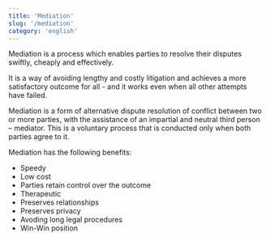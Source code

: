 ```yaml
---
title: 'Mediation'
slug: '/mediation'
category: 'english'
---
```


Mediation is a process which enables parties to resolve their disputes swiftly, cheaply and effectively.

It is a way of avoiding lengthy and costly litigation and achieves a more satisfactory outcome for all - and it works even when all other attempts have failed.

Mediation is a form of alternative dispute resolution of conflict between two or more parties, with the assistance of an impartial and neutral third person – mediator. This is a voluntary process that is conducted only when both parties agree to it.

Mediation has the following benefits:

- Speedy
- Low cost
- Parties retain control over the outcome
- Therapeutic
- Preserves relationships
- Preserves privacy
- Avoding long legal procedures
- Win-Win position
